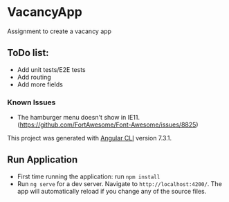 # VacancyApp
Assignment to create a vacancy app

## ToDo list:
* Add unit tests/E2E tests
* Add routing
* Add more fields


### Known Issues
* The hamburger menu doesn't show in IE11. (https://github.com/FortAwesome/Font-Awesome/issues/8825)



This project was generated with [Angular CLI](https://github.com/angular/angular-cli) version 7.3.1.


## Run Application

* First time running the application:
run `npm install`
* Run `ng serve` for a dev server. Navigate to `http://localhost:4200/`. The app will automatically reload if you change any of the source files.

